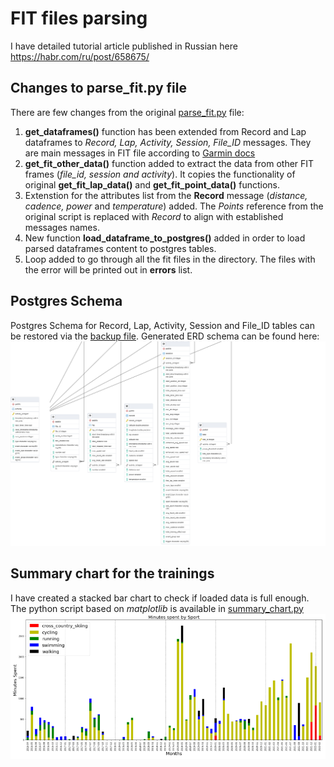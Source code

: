 # FIT files parsing

I have detailed tutorial article published in Russian here https://habr.com/ru/post/658675/

<h2>Changes to parse_fit.py file</h2>

There are few changes from the original [parse_fit.py](/parse_fit.py) file:
1. <b>get_dataframes()</b> function has been extended from Record and Lap dataframes to <i>Record, Lap, Activity, Session, File_ID</i> messages. They are main messages in FIT file according to [Garmin docs](https://developer.garmin.com/fit/file-types/activity/) 
2. <b> get_fit_other_data()</b> function added to extract the data from other FIT frames (<i>file_id, session and activity</i>). It copies the functionality of original <b>get_fit_lap_data()</b> and <b>get_fit_point_data()</b> functions. 
3. Extenstion for the attributes list from the <b>Record</b> message (<i>distance, cadence, power</i> and <i>temperature</i>) added. The <i>Points</i> reference from the original script is replaced with <i>Record</i> to align with established messages names.
4. New function <b>load_dataframe_to_postgres()</b> added in order to load parsed dataframes content to postgres tables.
5. Loop added to go through all the fit files in the directory. The files with the error will be printed out in <b>errors</b> list.

<h2>Postgres Schema</h2>

Postgres Schema for Record, Lap, Activity, Session and File_ID tables can be restored via the [backup file](/garmin_data.sql).
Generated ERD schema can be found here:
![ERD](/garmin_data_full_erd.png)

<h2> Summary chart for the trainings</h2>

I have created a stacked bar chart to check if loaded data is full enough. The python script based on <i>matplotlib</i> is available in [summary_chart.py](/summary_chart.py)
![Summary_chart](/summary_chart.png)